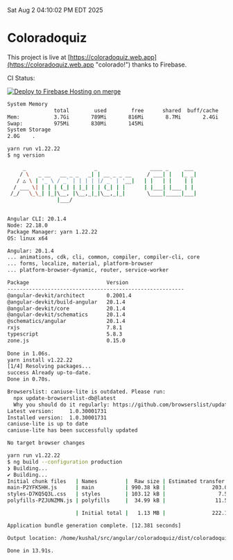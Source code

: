 Sat Aug  2 04:10:02 PM EDT 2025

# Coloradoquiz


This project is live at [https://coloradoquiz.web.app](https://coloradoquiz.web.app "colorado!") thanks to Firebase.

CI Status: 

[![Deploy to Firebase Hosting on merge](https://github.com/teamkushal/coloradoquiz/actions/workflows/firebase-hosting-merge.yml/badge.svg)](https://github.com/teamkushal/coloradoquiz/actions/workflows/firebase-hosting-merge.yml)

```bash
System Memory
               total        used        free      shared  buff/cache   available
Mem:           3.7Gi       789Mi       816Mi       8.7Mi       2.4Gi       2.9Gi
Swap:          975Mi       830Mi       145Mi
System Storage
2.0G	.
```
```bash
yarn run v1.22.22
$ ng version

     _                      _                 ____ _     ___
    / \   _ __   __ _ _   _| | __ _ _ __     / ___| |   |_ _|
   / △ \ | '_ \ / _` | | | | |/ _` | '__|   | |   | |    | |
  / ___ \| | | | (_| | |_| | | (_| | |      | |___| |___ | |
 /_/   \_\_| |_|\__, |\__,_|_|\__,_|_|       \____|_____|___|
                |___/
    

Angular CLI: 20.1.4
Node: 22.18.0
Package Manager: yarn 1.22.22
OS: linux x64

Angular: 20.1.4
... animations, cdk, cli, common, compiler, compiler-cli, core
... forms, localize, material, platform-browser
... platform-browser-dynamic, router, service-worker

Package                         Version
---------------------------------------------------------
@angular-devkit/architect       0.2001.4
@angular-devkit/build-angular   20.1.4
@angular-devkit/core            20.1.4
@angular-devkit/schematics      20.1.4
@schematics/angular             20.1.4
rxjs                            7.8.1
typescript                      5.8.3
zone.js                         0.15.0
    
Done in 1.06s.
yarn install v1.22.22
[1/4] Resolving packages...
success Already up-to-date.
Done in 0.70s.
```
```bash
Browserslist: caniuse-lite is outdated. Please run:
  npx update-browserslist-db@latest
  Why you should do it regularly: https://github.com/browserslist/update-db#readme
Latest version:     1.0.30001731
Installed version:  1.0.30001731
caniuse-lite is up to date
caniuse-lite has been successfully updated

No target browser changes
```
```bash
yarn run v1.22.22
$ ng build --configuration production
❯ Building...
✔ Building...
Initial chunk files   | Names         |  Raw size | Estimated transfer size
main-P2YFK5HH.js      | main          | 990.38 kB |               203.04 kB
styles-D7KQ5Q3L.css   | styles        | 103.12 kB |                 7.58 kB
polyfills-PZJUNZMN.js | polyfills     |  34.99 kB |                11.55 kB

                      | Initial total |   1.13 MB |               222.17 kB

Application bundle generation complete. [12.381 seconds]

Output location: /home/kushal/src/angular/coloradoquiz/dist/coloradoquiz

Done in 13.91s.
```
